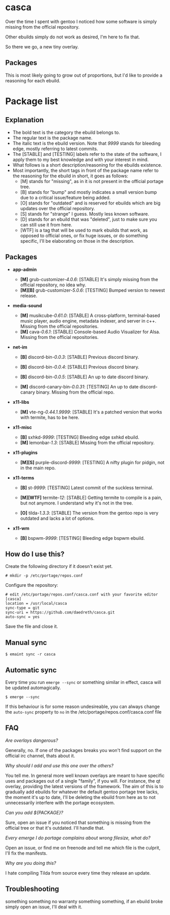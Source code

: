 # casca

Over the time I spent with gentoo I noticed how some software is simply missing from the official repository.

Other ebuilds simply do not work as desired, I'm here to fix that.

So there we go, a new tiny overlay.


## Packages

This is most likely going to grow out of proportions, but I'd like to provide a reasoning for each ebuild.

# Package list


## Explanation

* The bold text is the category the ebuild belongs to.
* The regular text is the package name.
* The italic text is the ebuild version. Note that *9999* stands for bleeding edge, mostly referring to latest commits.
* The [STABLE] and [TESTING] labels refer to the state of the software, I apply them to my best knowledge and with your interest in mind.
* What follows is a short description/reasoning for the ebuilds existence.
* Most importantly, the short tags in front of the package name refer to the reasoning for the ebuild in short, it goes as follows:
  * [M] stands for "missing", as in it is not present in the official portage tree.
  * [B] stands for "bump" and mostly indicates a small version bump due to a critical issue/feature being added.
  * [O] stands for "outdated" and is reserved for ebuilds which are big updates over the official repository.
  * [S] stands for "strange" I guess. Mostly less known software.
  * [D] stands for an ebuild that was "deleted", just to make sure you can still use it from here.
  * [WTF] is a tag that will be used to mark ebuilds that work, as opposed to official ones, or fix huge issues, or do something specific, I'll be elaborating on those in the description.

## Packages

* **app-admin**
  * **[M]** grub-customizer-*4.0.6*: [STABLE] It's simply missing from the official repository, no idea why.
  * **[M][B]** grub-customizer-*5.0.6*: [TESTING] Bumped version to newest release.

* **media-sound**
  * **[M]** musikcube-*0.61.0*: [STABLE] A cross-platform, terminal-based music player, audio engine, metadata indexer, and server in c++. Missing from the official repositories.
  * **[M]** cava-*0.6.1*: [STABLE] Console-based Audio Visualizer for Alsa. Missing from the official repositories.

* **net-im**
  * **[B]** discord-bin-*0.0.3*: [STABLE] Previous discord binary.
  * **[B]** discord-bin-*0.0.4*: [STABLE] Previous discord binary.
  * **[B]** discord-bin-*0.0.5*: [STABLE] An up to date discord binary.


  * **[M]** discord-canary-bin-*0.0.31*: [TESTING] An up to date discord-canary binary. Missing from the official repo.

* **x11-libs**
  * **[M]** vte-ng-*0.44.1.9999*: [STABLE] It's a patched version that works with termite, has to be here.

* **x11-misc**
  * **[B]** sxhkd-*9999*: [TESTING] Bleeding edge sxhkd ebuild.
  * **[M]** lemonbar-*1.3*: [STABLE] Missing from the official repository.

* **x11-plugins**
  * **[M][S]** purple-discord-*9999*: [TESTING] A nifty plugin for pidgin, not in the main repo.

* **x11-terms**
  * **[B]** st-*9999*: [TESTING] Latest commit of the suckless terminal.

  * **[M][WTF]** termite-*12*: [STABLE] Getting termite to compile is a pain, but not anymore. I understand why it's not in the tree.

  * **[O]** tilda-*1.3.3*: [STABLE] The version from the gentoo repo is very outdated and lacks a lot of options.

* **x11-wm**
  * **[B]** bspwm-*9999*: [TESTING] Bleeding edge bspwm ebuild.


## How do I use this?

Create the following directory if it doesn't exist yet.

    # mkdir -p /etc/portage/repos.conf

Configure the repository:


    # edit /etc/portage/repos.conf/casca.conf with your favorite editor
    [casca]
    location = /usr/local/casca
    sync-type = git
    sync-uri = https://github.com/daedreth/casca.git
    auto-sync = yes

Save the file and close it.


## Manual sync

    $ emaint sync -r casca


## Automatic sync

Every time you run `emerge --sync` or something similar in effect, casca will be updated automagically.

    $ emerge --sync

If this behaviour is for some reason undesireable, you can always change the `auto-sync` property to `no` in the /etc/portage/repos.conf/casca.conf file


## FAQ

*Are overlays dangerous?*

Generally, no. If one of the packages breaks you won't find support on the official irc channel, thats about it.

*Why should I add and use this one over the others?*

You tell me. In general more well known overlays are meant to have specific uses and packages out of a single "family", if you will.
For instance, the qt overlay, providing the latest versions of the framework. The aim of this is to gradually add ebuilds for whatever the default gentoo portage tree lacks, the moment it's up to date, I'll be deleting the ebuild from here as to not unnecessarily interfere with the portage ecosystem.

*Can you add ${PACKAGE}?*

Sure, open an issue if you noticed that something is missing from the official tree or that it's outdated. I'll handle that.

*Every emerge I do portage complains about wrong filesize, what do?*

Open an issue, or find me on freenode and tell me which file is the culprit, I'll fix the manifests.

*Why are you doing this?*

I hate compiling Tilda from source every time they release an update.


## Troubleshooting

something something no warranty something something, if an ebuild broke simply open an issue, I'll deal with it.


